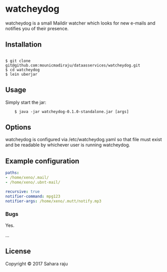 # watcheydog

watcheydog is a small Maildir watcher which looks for new e-mails and
notifies you of their presence.


## Installation

```shell

$ git clone git@github.com:mounicmadiraju/dataasservices/watcheydog.git
$ cd watcheydog
$ lein uberjar
```

## Usage

Simply start the jar:

```shell
    $ java -jar watcheydog-0.1.0-standalone.jar [args]
```
## Options

watcheydog is configured via /etc/watcheydog.yaml so that file must exist and be
readable by whichever user is running watcheydog.


## Example configuration

```yaml
paths:
- /home/xeno/.mail/
- /home/xeno/.ubnt-mail/

recursive: true
notifier-command: mpg123
notifier-args: /home/xeno/.mutt/notify.mp3
```


### Bugs

Yes.

...

## License

Copyright © 2017 Sahara raju